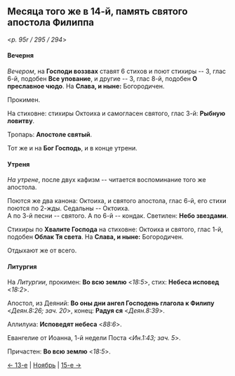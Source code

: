 
## Месяца того же в 14-й, память святого апостола Филиппа

<*p. 95r / 295 / 294*>

#### Вечерня

*Вечером*, на **Господи воззвах** ставят 6 стихов и поют стихиры -- 3, глас 6-й, подобен **Все упование**, 
и другие -- 3, глас 8-й, подобен **О преславное чюдо**. На **Слава, и ныне:** Богородичен. 

Прокимен. 

На стиховне: стихиры Октоиха и самогласен святого, глас 3-й: **Рыбную ловитву**. 

Тропарь: **Апостоле святый**. 

Тот же и на **Бог Господь**, и в конце утрени. 

#### Утреня

*На утрене*, после двух кафизм -- читается воспоминание того же апостола. 

Поются же два канона: Октоиха, и святого апостола, глас 6-й, его стихи поются по 2-жды. 
Седальны -- Октоиха.  
А по 3-й песни -- святого. 
А по 6-й -- кондак. 
Светилен: **Небо звездами**. 

Стихиры по **Хвалите Господа** на стиховне: Октоиха и святого, глас 1-й, подобен **Облак Тя света**. 
На **Слава, и ныне:** Богородичен. 

Отдыхают же от всего. 

#### Литургия

На *Литургии*, прокимен: **Во всю землю** <*18:5*>, стих: **Небеса исповед** <*18:2*>. 

Апостол, из Деяний: **Во оны дни ангел Господень глагола к Филипу** <*Деян.8:26; зач. 20*>, 
конец: **Радуя ся** <*Деян.8:39*>.

Аллилуиа: **Исповедят небеса** <*88:6*>. 

Евангелие от Иоанна, 1-й недели Поста <*Ин.1:43; зач. 5*>. 

Причастен: **Во всю землю** <*18:5*>.

[← 13-е](11_13_AST.ru.md) | [Ноябрь](README.md#14-й) | [15-е →](11_15_AST.ru.md)